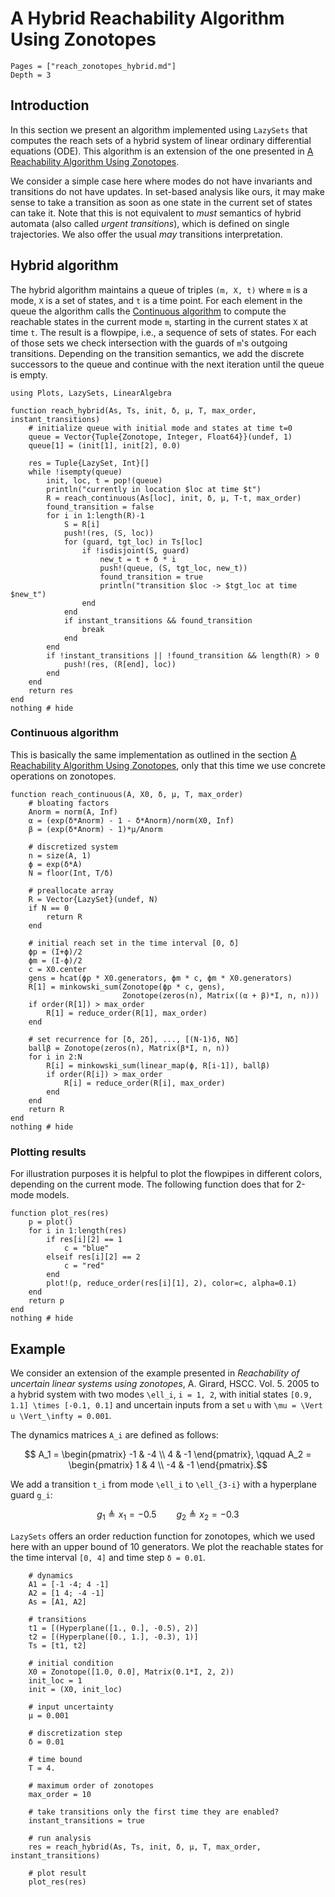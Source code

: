 # A Hybrid Reachability Algorithm Using Zonotopes

```@contents
Pages = ["reach_zonotopes_hybrid.md"]
Depth = 3
```

## Introduction

In this section we present an algorithm implemented using `LazySets` that
computes the reach sets of a hybrid system of linear ordinary differential
equations (ODE).
This algorithm is an extension of the one presented in
[A Reachability Algorithm Using Zonotopes](@ref).

We consider a simple case here where modes do not have invariants and
transitions do not have updates.
In set-based analysis like ours, it may make sense to take a transition as soon
as one state in the current set of states can take it.
Note that this is not equivalent to *must* semantics of hybrid automata (also
called *urgent transitions*), which is defined on single trajectories.
We also offer the usual *may* transitions interpretation.


## Hybrid algorithm

The hybrid algorithm maintains a queue of triples ``(m, X, t)`` where ``m`` is a
mode, ``X`` is a set of states, and ``t`` is a time point.
For each element in the queue the algorithm calls the
[Continuous algorithm](@ref) to compute the reachable states in the current mode
``m``, starting in the current states ``X`` at time ``t``.
The result is a flowpipe, i.e., a sequence of sets of states.
For each of those sets we check intersection with the guards of ``m``'s outgoing
transitions.
Depending on the transition semantics, we add the discrete successors to the
queue and continue with the next iteration until the queue is empty.

```@example example_reach_zonotopes_hybrid
using Plots, LazySets, LinearAlgebra

function reach_hybrid(As, Ts, init, δ, μ, T, max_order, instant_transitions)
    # initialize queue with initial mode and states at time t=0
    queue = Vector{Tuple{Zonotope, Integer, Float64}}(undef, 1)
    queue[1] = (init[1], init[2], 0.0)

    res = Tuple{LazySet, Int}[]
    while !isempty(queue)
        init, loc, t = pop!(queue)
        println("currently in location $loc at time $t")
        R = reach_continuous(As[loc], init, δ, μ, T-t, max_order)
        found_transition = false
        for i in 1:length(R)-1
            S = R[i]
            push!(res, (S, loc))
            for (guard, tgt_loc) in Ts[loc]
                if !isdisjoint(S, guard)
                    new_t = t + δ * i
                    push!(queue, (S, tgt_loc, new_t))
                    found_transition = true
                    println("transition $loc -> $tgt_loc at time $new_t")
                end
            end
            if instant_transitions && found_transition
                break
            end
        end
        if !instant_transitions || !found_transition && length(R) > 0
            push!(res, (R[end], loc))
        end
    end
    return res
end
nothing # hide
```

### Continuous algorithm

This is basically the same implementation as outlined in the section
[A Reachability Algorithm Using Zonotopes](@ref), only that this time we use
concrete operations on zonotopes.

```@example example_reach_zonotopes_hybrid
function reach_continuous(A, X0, δ, μ, T, max_order)
    # bloating factors
    Anorm = norm(A, Inf)
    α = (exp(δ*Anorm) - 1 - δ*Anorm)/norm(X0, Inf)
    β = (exp(δ*Anorm) - 1)*μ/Anorm

    # discretized system
    n = size(A, 1)
    ϕ = exp(δ*A)
    N = floor(Int, T/δ)

    # preallocate array
    R = Vector{LazySet}(undef, N)
    if N == 0
        return R
    end

    # initial reach set in the time interval [0, δ]
    ϕp = (I+ϕ)/2
    ϕm = (I-ϕ)/2
    c = X0.center
    gens = hcat(ϕp * X0.generators, ϕm * c, ϕm * X0.generators)
    R[1] = minkowski_sum(Zonotope(ϕp * c, gens),
                         Zonotope(zeros(n), Matrix((α + β)*I, n, n)))
    if order(R[1]) > max_order
        R[1] = reduce_order(R[1], max_order)
    end

    # set recurrence for [δ, 2δ], ..., [(N-1)δ, Nδ]
    ballβ = Zonotope(zeros(n), Matrix(β*I, n, n))
    for i in 2:N
        R[i] = minkowski_sum(linear_map(ϕ, R[i-1]), ballβ)
        if order(R[i]) > max_order
            R[i] = reduce_order(R[i], max_order)
        end
    end
    return R
end
nothing # hide
```

### Plotting results

For illustration purposes it is helpful to plot the flowpipes in different
colors, depending on the current mode.
The following function does that for 2-mode models.

```@example example_reach_zonotopes_hybrid
function plot_res(res)
    p = plot()
    for i in 1:length(res)
        if res[i][2] == 1
            c = "blue"
        elseif res[i][2] == 2
            c = "red"
        end
        plot!(p, reduce_order(res[i][1], 2), color=c, alpha=0.1)
    end
    return p
end
nothing # hide
```

## Example

We consider an extension of the example presented in
*Reachability of uncertain linear systems using zonotopes*, A. Girard, HSCC.
Vol. 5. 2005 to a hybrid system with two modes ``\ell_i``, ``i = 1, 2``, with
initial states
``[0.9, 1.1] \times [-0.1, 0.1]`` and uncertain inputs from a set ``u`` with
``\mu = \Vert u \Vert_\infty = 0.001``.

The dynamics matrices ``A_i`` are defined as follows:

```math
	A_1 = \begin{pmatrix} -1 & -4 \\ 4 & -1 \end{pmatrix}, \qquad A_2 = \begin{pmatrix} 1 & 4 \\ -4 & -1 \end{pmatrix}.
```
We add a transition ``t_i`` from mode ``\ell_i`` to ``\ell_{3-i}`` with a
hyperplane guard ``g_i``:

```math
	g_1 \triangleq x_1 = -0.5 \qquad g_2 \triangleq x_2 = -0.3
```

`LazySets` offers an order reduction function for zonotopes, which we used here
with an upper bound of 10 generators. We plot the reachable states for the time
interval ``[0, 4]`` and time step ``δ = 0.01``.

```@example example_reach_zonotopes_hybrid
    # dynamics
    A1 = [-1 -4; 4 -1]
    A2 = [1 4; -4 -1]
    As = [A1, A2]

    # transitions
    t1 = [(Hyperplane([1., 0.], -0.5), 2)]
    t2 = [(Hyperplane([0., 1.], -0.3), 1)]
    Ts = [t1, t2]

    # initial condition
    X0 = Zonotope([1.0, 0.0], Matrix(0.1*I, 2, 2))
    init_loc = 1
    init = (X0, init_loc)

    # input uncertainty
    μ = 0.001

    # discretization step
    δ = 0.01

    # time bound
    T = 4.

    # maximum order of zonotopes
    max_order = 10

    # take transitions only the first time they are enabled?
    instant_transitions = true

    # run analysis
    res = reach_hybrid(As, Ts, init, δ, μ, T, max_order, instant_transitions)

    # plot result
    plot_res(res)
```
